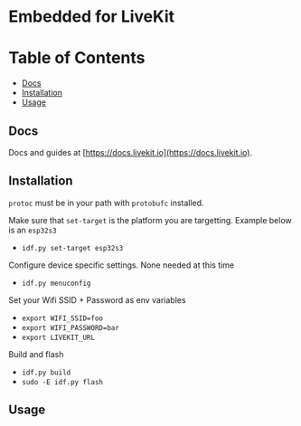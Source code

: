 <!--BEGIN_BANNER_IMAGE-->
<!--END_BANNER_IMAGE-->

# Embedded for LiveKit
<!--BEGIN_DESCRIPTION-->
<!--END_DESCRIPTION-->

# Table of Contents

- [Docs](#docs)
- [Installation](#installation)
- [Usage](#usage)

## Docs

Docs and guides at [https://docs.livekit.io](https://docs.livekit.io).

## Installation

`protoc` must be in your path with `protobufc` installed.

Make sure that `set-target` is the platform you are targetting. Example below is an `esp32s3`
* `idf.py set-target esp32s3`

Configure device specific settings. None needed at this time
* `idf.py menuconfig`

Set your Wifi SSID + Password as env variables
* `export WIFI_SSID=foo`
* `export WIFI_PASSWORD=bar`
* `export LIVEKIT_URL`

Build and flash
* `idf.py build`
* `sudo -E idf.py flash`

## Usage

<!--BEGIN_REPO_NAV-->
<!--END_REPO_NAV-->
